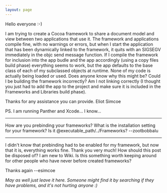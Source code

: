 ```yaml
---
layout: page
---
```




Hello everyone :-)

I am trying to create a Cocoa framework to share a document model and view between two applications that use it. The framework and applications compile fine, with no warnings or errors, but when I start the application that has been dynamically linked to the framework, it quits with an SIGSEGV immediately in the objc send message function. If I compile the framework for inclusion into the app budle and the app accordingly (using a copy files build phase) everything seems to work, but the app defaults to the base class of each of my subclassed objects at runtime. None of my code is actually being loaded or used.  Does anyone know why this might be? Could I be building the framework incorrectly? Am I not linking correctly (I thought you just had to add the app to the project and make sure it is included in the Frameworks and Libraries build phase).

Thanks for any assistance you can provide.
Eliot Simcoe

PS. I am running Panther and Xcode... I know...

----

How are you prebinding your frameworks? What is the installation setting for your framework? Is it @executable_path/../Frameworks? --zootbobbalu

----

I didn't know that prebinding had to be enabled for my framework, but now that it is, everything works fine. Thank you very much!
How should this post be disposed of? I am new to Wiki. Is this something worth keeping around for other people who have never before created frameworks?

Thanks again --esimcoe

*May as well just leave it here. Someone might find it by searching if they have problems, and it's not hurting anyone :)*
